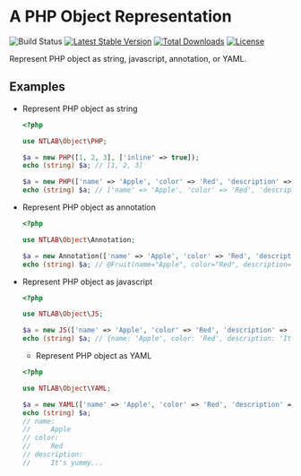 # A PHP Object Representation

![Build Status](https://github.com/tohenk/php-obj/actions/workflows/continuous-integration.yml/badge.svg)
[![Latest Stable Version](https://poser.pugx.org/tohenk/php-obj/v/stable.svg)](https://packagist.org/packages/ntlab/php-obj)
[![Total Downloads](https://poser.pugx.org/tohenk/php-obj/downloads.svg)](https://packagist.org/packages/ntlab/php-obj) 
[![License](https://poser.pugx.org/tohenk/php-obj/license.svg)](https://packagist.org/packages/ntlab/php-obj)

Represent PHP object as string, javascript, annotation, or YAML.

## Examples

* Represent PHP object as string

  ```php
  <?php

  use NTLAB\Object\PHP;

  $a = new PHP([1, 2, 3], ['inline' => true]);
  echo (string) $a; // [1, 2, 3]

  $a = new PHP(['name' => 'Apple', 'color' => 'Red', 'description' => 'It\'s yummy...'], ['inline' => true]);
  echo (string) $a; // ['name' => 'Apple', 'color' => 'Red', 'description' => 'It\'s yummy...']
  ```

* Represent PHP object as annotation

  ```php
  <?php

  use NTLAB\Object\Annotation;

  $a = new Annotation(['name' => 'Apple', 'color' => 'Red', 'description' => 'It\'s yummy...'], ['annotation' => '@Fruit', 'inline' => true]);
  echo (string) $a; // @Fruit(name="Apple", color="Red", description="It's yummy...")
  ```

* Represent PHP object as javascript

  ```php
  <?php

  use NTLAB\Object\JS;

  $a = new JS(['name' => 'Apple', 'color' => 'Red', 'description' => 'It\'s yummy...'], ['inline' => true]);
  echo (string) $a; // {name: 'Apple', color: 'Red', description: 'It\'s yummy...'}
  ```

  * Represent PHP object as YAML

  ```php
  <?php

  use NTLAB\Object\YAML;

  $a = new YAML(['name' => 'Apple', 'color' => 'Red', 'description' => 'It\'s yummy...']);
  echo (string) $a;
  // name:
  //     Apple
  // color:
  //     Red
  // description:
  //     It's yummy...
  ```
  